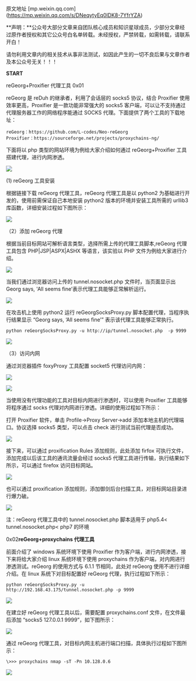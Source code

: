 原文地址 \[mp.weixin.qq.com\](https://mp.weixin.qq.com/s/DNeqytyEq0IDK8-7YfrYZA)



**声明：**公众号大部分文章来自团队核心成员和知识星球成员，少部分文章经过原作者授权和其它公众号白名单转载。未经授权，严禁转载，如需转载，请联系开白！

请勿利用文章内的相关技术从事非法测试，如因此产生的一切不良后果与文章作者及本公众号无关！！！

**START**

reGeorg+Proxifier 代理工具 0x01

reGeorg 是 reDuh 的继承者，利用了会话层的 socks5 协议，结合 Proxifier 使用效率更高，Proxifier 是一款功能非常强大的 socks5 客户端，可以让不支持通过代理服务器工作的网络程序能通过 SOCKS 代理。下面提供了两个工具的下载地址：  

```
reGeorg：https://github.com/L-codes/Neo-reGeorg
Proxifier：https://sourceforge.net/projects/proxychains-ng/
```

下面将以 php 类型的网站环境为例给大家介绍如何通过 reGeorg+Proxifier 工具搭建代理，进行内网渗透。

![](https://mmbiz.qpic.cn/mmbiz_png/lFOEJLHA9qlGhZZ0dcED5ynC9rs307XI0icAMCTceCiaYpwQU7U4sZGV52bB5JbCTdffZN07ZTyaQBhEf3BtvkHw/640?wx_fmt=png)  

(1) reGeorg 工具安装

根据链接下载 reGeorg 代理工具，reGeorg 代理工具是以 python2 为基础进行开发的，使用前需保证自己本地安装 python2 版本的环境并安装工具所需的 urllib3 库函数，详细安装过程如下图所示：  

![](https://mmbiz.qpic.cn/mmbiz_png/lFOEJLHA9qlGhZZ0dcED5ynC9rs307XIT5tqDMB4QX7B8GZn23KNIBAaupogeicI4XicL3870cfR72D5cauHWIFA/640?wx_fmt=png)

（2）添加 reGeorg 代理

根据当前目标网站可解析语言类型，选择所需上传的代理工具脚本,reGeorg 代理工具包含 PHP|JSP|ASPX|ASHX 等语言，该实验以 PHP 文件为例给大家进行介绍。

![](https://mmbiz.qpic.cn/mmbiz_png/lFOEJLHA9qlGhZZ0dcED5ynC9rs307XIJ1znsaz05MaDSznAyDics6Kxp37rYzu7vnbWLrqG2hZJsD3vOEZBicPw/640?wx_fmt=png)

当我们通过浏览器访问上传的 tunnel.nosocket.php 文件时，当页面显示出 Georg says, 'All seems fine’表示代理工具能够正常解析运行。

![](https://mmbiz.qpic.cn/mmbiz_png/lFOEJLHA9qlGhZZ0dcED5ynC9rs307XI8j3uxEuMo4XUDc414dDiasbXICVJbqyULbTbqI43uwuPC2wIotdNeqA/640?wx_fmt=png)

在攻击机上使用 python2 运行 reGeorgSocksProxy.py 脚本配置代理，当程序执行结果显示 “Georg says, ‘All seems fine’” 表示该代理工具能够正常执行。

```
python reGeorgSocksProxy.py -u http://ip/tunnel.nosocket.php  -p 9999

```

![](https://mmbiz.qpic.cn/mmbiz_png/lFOEJLHA9qlGhZZ0dcED5ynC9rs307XIEziaKBsrIDjWtic6S8qCtmRnjqVB42rSVxictqtBAB5kib1pFicsSDv1qMQ/640?wx_fmt=png)

（3）访问内网

通过浏览器插件 foxyProxy 工具配置 socket5 代理访问内网：

![](https://mmbiz.qpic.cn/mmbiz_png/lFOEJLHA9qlGhZZ0dcED5ynC9rs307XIx8glRZic8VQ7Rm7T9t5iaR6wZXicHCLcXhAVY5liaSic3bibKn0YnxYhOMcw/640?wx_fmt=png)

![](https://mmbiz.qpic.cn/mmbiz_png/lFOEJLHA9qlGhZZ0dcED5ynC9rs307XIJfH0MZSmYCjTMJTT4gQVGicScE9CanibhMloY0ibQwicqMszT3XCuepDaQ/640?wx_fmt=png)

当使用没有代理功能的工具对目标内网进行渗透时，可以使用 Proxifier 工具能够将程序通过 socks 代理对内网进行渗透。详细的使用过程如下所示：

打开 Proxifier 软件，单击 Profile->Proxy Server->add 添加本地主机的代理端口。协议选择 socks5 类型，可以点击 check 进行测试当前代理是否成功。  

![](https://mmbiz.qpic.cn/mmbiz_png/lFOEJLHA9qlGhZZ0dcED5ynC9rs307XI5zYzEBqHN7XKcTIPCjZp5RwbAUpTKsYpXs4e8ILsqqKbtVm8icclxtQ/640?wx_fmt=png)

接下来，可以通过 proxification Rules 添加规则，此处添加 firfox 可执行文件，添加完成以后该工具的通讯流量会经过 socks5 代理工具进行传输，执行结果如下所示，可以通过 firefox 访问目标网站。  

![](https://mmbiz.qpic.cn/mmbiz_png/lFOEJLHA9qlGhZZ0dcED5ynC9rs307XIY18RdUjYksjuyqDOmPRrwCM1QWIAJ65YbKWiacJ4DYYNME0jQldaHhA/640?wx_fmt=png)

也可以通过 proxification 添加规则，添加御剑后台扫描工具，对目标网站目录进行爆力破。  

![](https://mmbiz.qpic.cn/mmbiz_png/lFOEJLHA9qlGhZZ0dcED5ynC9rs307XIZ6WcqmBm2VLbmguZNRiaja70TB6r6An78cUbBNic4craZSlrjuEShRmg/640?wx_fmt=png)

注：reGeorg 代理工具中的 tunnel.nosocket.php 脚本适用于 php5.4< tunnel.nosocket.php< php7 的环境

0x02****reGeorg+proxychains 代理工具****

前面介绍了 windows 系统环境下使用 Proxifier 作为客户端，进行内网渗透，接下来将给大家介绍 linux 系统环境下使用 proxychains 作为客户端，对内网进行渗透测试。reGeorg 的使用方式与 6.1.1 节相同，此处对 reGeorg 使用不进行详细介绍。在 linux 系统下对目标配置好 reGeorg 代理，执行过程如下所示：

```
python reGeorgSocksProxy.py -u http://192.168.43.175/tunnel.nosocket.php -p 9999

```

![](https://mmbiz.qpic.cn/mmbiz_png/lFOEJLHA9qlGhZZ0dcED5ynC9rs307XIiaiayLwgGqhpSvociamab11X9P7S7w7ZA0tKSxm71Pv0TzlS5pZ3mr1WA/640?wx_fmt=png)

在建立好 reGeorg 代理工具以后，需要配置 proxychains.conf 文件，在文件最后添加 “socks5 127.0.0.1 9999”，如下图所示：

![](https://mmbiz.qpic.cn/mmbiz_png/lFOEJLHA9qlGhZZ0dcED5ynC9rs307XIqp7rYOuZlVSR9le4LJmdtSbw356KBHzAn01E3yHuKzK5IqokNfkUSg/640?wx_fmt=png)

通过 reGeorg 代理工具，对目标内网主机进行端口扫描，具体执行过程如下图所示：  

```
\>>> proxychains nmap -sT -Pn 10.128.0.6

```

![](https://mmbiz.qpic.cn/mmbiz_png/lFOEJLHA9qlGhZZ0dcED5ynC9rs307XI49MroZy6UUD4Vg3WicxBwzAMmoOjT94zZCvpvKZ1s98molyYnkCFgpw/640?wx_fmt=png)

  

  

